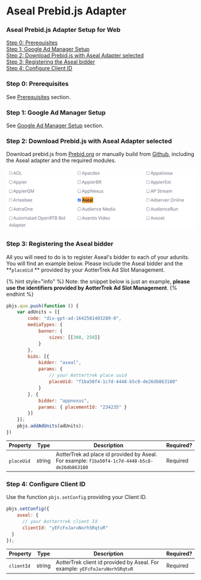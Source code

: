 # Aseal Prebid.js Adapter

### Aseal Prebid.js Adapter Setup for Web <a href="#aseal-prebid.js-adapter-setup-for-web" id="aseal-prebid.js-adapter-setup-for-web"></a>

​[Step 0: Prerequisites](aseal-prebid.js-adapter.md#step-0-prerequisites) \
[Step 1: Google Ad Manager Setup ](aseal-prebid.js-adapter.md#step-1-google-ad-manager-setup)\
[Step 2: Download Prebid.js with Aseal Adapter selected ](aseal-prebid.js-adapter.md#step-2-download-prebid.js-with-aseal-adapter-selected)\
[Step 3: Registering the Aseal bidder ](aseal-prebid.js-adapter.md#step-3-registering-the-aseal-bidder)\
[Step 4: Configure Client ID​](aseal-prebid.js-adapter.md#step-4-configure-client-id)

### **Step 0: Prerequisites** <a href="#step-0-prerequisites" id="step-0-prerequisites"></a>

See [Prerequisites](../web-sdk/prerequisites.md) section.

### **Step 1: Google Ad Manager Setup** <a href="#step-1-google-ad-manager-setup" id="step-1-google-ad-manager-setup"></a>

See [Google Ad Manager Setup](google-ad-manager-setup.md) section.

### **Step 2: Download Prebid.js with Aseal Adapter selected** <a href="#step-2-download-prebid.js-with-aseal-adapter-selected" id="step-2-download-prebid.js-with-aseal-adapter-selected"></a>

Download prebid.js from [Prebid.org](https://docs.prebid.org/download.html) or manually build from [Github](https://github.com/prebid/Prebid.js/releases), including the Aseal adapter and the required modules.

![](<../../.gitbook/assets/截圖 2022-01-28 下午3.45.13.png>)

### **Step 3: Registering the Aseal bidder** <a href="#step-3-registering-the-aseal-bidder" id="step-3-registering-the-aseal-bidder"></a>

All you will need to do is to register Aseal's bidder to each of your adunits. You will find an example below. Please include the Aseal bidder and the **`placeUid` ** provided by your AotterTrek Ad Slot Management.

{% hint style="info" %}
Note: the snippet below is just an example, **please use the identifiers provided by AotterTrek Ad Slot Management**.
{% endhint %}

```javascript
pbjs.que.push(function () {
    var adUnits = [{
        code: "div-gpt-ad-1642581403289-0",
        mediaTypes: {
            banner: {
                sizes: [[300, 250]]
            }
        },
        bids: [{
            bidder: "aseal",
            params: {
                // your Aottertrek place uuid    
                placeUid: "f1ba50f4-1c7d-4448-b5c8-de26db863180" 
            }
        }, {
            bidder: "appnexus",
            params: { placementId: "234235" }
        }]
    }];
    pbjs.addAdUnits(adUnits);
})
```

| Property   | Type   | Description                                                                                   | Required? |
| ---------- | ------ | --------------------------------------------------------------------------------------------- | --------- |
| `placeUid` | string | AotterTrek ad place id provided by Aseal. For example: `f1ba50f4-1c7d-4448-b5c8-de26db863180` | Required  |

### **Step 4: Configure Client ID** <a href="#step-4-configure-client-id" id="step-4-configure-client-id"></a>

Use the function `pbjs.setConfig` providing your Client ID.

```javascript
pbjs.setConfig({
    aseal: {
      // your Aottertrek client Id
      clientId: "yEFcFoJaruNorh5RqtuR"
  }
}); 
```

| Property   | Type   | Description                                                                 | Required? |
| ---------- | ------ | --------------------------------------------------------------------------- | --------- |
| `clientId` | string | AotterTrek client id provided by Aseal. For example: `yEFcFoJaruNorh5RqtuR` | Required  |
